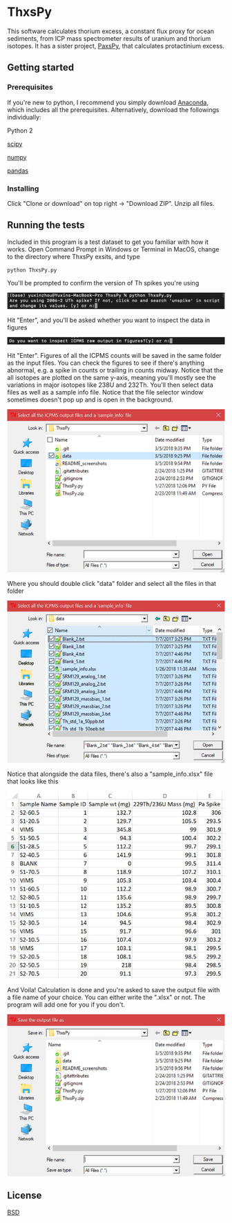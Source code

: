 # ThxsPy
This software calculates thorium excess, a constant flux proxy for ocean sediments, from ICP mass spectrometer results of uranium and thorium isotopes. It has a sister project, [PaxsPy](https://github.com/yz3062/PaxsPy), that calculates protactinium excess.

## Getting started

### Prerequisites

If you're new to python, I recommend you simply download [Anaconda](https://www.anaconda.com/download/), which includes all the prerequisites. Alternatively, download the followings individually:

Python 2

[scipy](https://www.scipy.org/)

[numpy](http://www.numpy.org/)

[pandas](https://pandas.pydata.org/)

### Installing

Click "Clone or download" on top right -> "Download ZIP". Unzip all files.

## Running the tests

Included in this program is a test dataset to get you familiar with how it works. Open Command Prompt in Windows or Terminal in MacOS, change to the directory where ThxsPy exsits, and type
```
python ThxsPy.py
```
You'll be prompted to confirm the version of Th spikes you're using

![alt text](./README_screenshots/spike_prompt_ThxsPy.png)

Hit "Enter", and you'll be asked whether you want to inspect the data in figures

![alt text](./README_screenshots/inspect_figures_prompt.png)

Hit "Enter". Figures of all the ICPMS counts will be saved in the same folder as the input files. You can check the figures to see if there's anything abnormal, e.g. a spike in counts or trailing in counts midway. Notice that the all isotopes are plotted on the same y-axis, meaning you'll mostly see the variations in major isotopes like 238U and 232Th. You'll then select data files as well as a sample info file. Notice that the file selector window sometimes doesn't pop up and is open in the background.

![alt text](./README_screenshots/data_selection_ThxsPy.JPG)

Where you should double click "data" folder and select all the files in that folder

![alt text](./README_screenshots/data_select_all_ThxsPy.JPG)

Notice that alongside the data files, there's also a "sample_info.xlsx" file that looks like this

![alt text](./README_screenshots/sample_info_screenshot.JPG)

And Voila! Calculation is done and you're asked to save the output file with a file name of your choice. You can either write the ".xlsx" or not. The program will add one for you if you don't.

![alt text](./README_screenshots/save_output_ThxyPy.JPG)


## License

[BSD](https://opensource.org/licenses/BSD-2-Clause)

